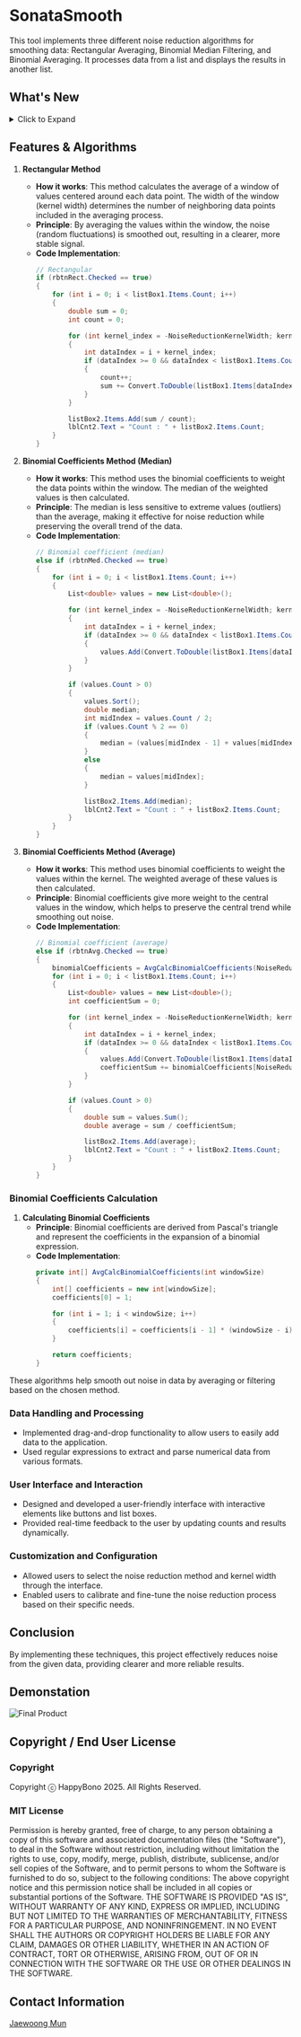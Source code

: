# SonataSmooth
This tool implements three different noise reduction algorithms for smoothing data: Rectangular Averaging, Binomial Median Filtering, and Binomial Averaging. It processes data from a list and displays the results in another list.

## What's New
<details>
<summary>Click to Expand</summary>
  
### v1.0
#### January 19, 2025
>[Initial release.](https://github.com/happybono/SonataSmooth/commit/1c9911992e2b0ec6b984828519ac78cbcb5a0a51)<br>

### v1.1
#### January 19, 2025
> [Minor bugs fixed.](https://github.com/happybono/SonataSmooth/commit/a8a9cfd481aa7616bdbc14e27d71a9a6616d171b)<br><br>
> [Explained NoiseReductionKernelWidth and updated algorithm details in README.md.](https://github.com/happybono/SonataSmooth/commit/4d79bf644d5d2880fb4957a32c425957f5d78337)
</details>

## Features & Algorithms
1. **Rectangular Method**
   - **How it works**: This method calculates the average of a window of values centered around each data point. The width of the window (kernel width) determines the number of neighboring data points included in the averaging process.
   - **Principle**: By averaging the values within the window, the noise (random fluctuations) is smoothed out, resulting in a clearer, more stable signal.
   - **Code Implementation**:
     ```csharp
     // Rectangular
     if (rbtnRect.Checked == true)
     {
         for (int i = 0; i < listBox1.Items.Count; i++)
         {
             double sum = 0;
             int count = 0;

             for (int kernel_index = -NoiseReductionKernelWidth; kernel_index <= NoiseReductionKernelWidth; kernel_index++)
             {
                 int dataIndex = i + kernel_index;
                 if (dataIndex >= 0 && dataIndex < listBox1.Items.Count)
                 {
                     count++;
                     sum += Convert.ToDouble(listBox1.Items[dataIndex]);
                 }
             }

             listBox2.Items.Add(sum / count);
             lblCnt2.Text = "Count : " + listBox2.Items.Count;
         }
     }
     ```

2. **Binomial Coefficients Method (Median)**
   - **How it works**: This method uses the binomial coefficients to weight the data points within the window. The median of the weighted values is then calculated.
   - **Principle**: The median is less sensitive to extreme values (outliers) than the average, making it effective for noise reduction while preserving the overall trend of the data.
   - **Code Implementation**:
     ```csharp
     // Binomial coefficient (median)
     else if (rbtnMed.Checked == true)
     {
         for (int i = 0; i < listBox1.Items.Count; i++)
         {
             List<double> values = new List<double>();

             for (int kernel_index = -NoiseReductionKernelWidth; kernel_index <= NoiseReductionKernelWidth; kernel_index++)
             {
                 int dataIndex = i + kernel_index;
                 if (dataIndex >= 0 && dataIndex < listBox1.Items.Count)
                 {
                     values.Add(Convert.ToDouble(listBox1.Items[dataIndex]));
                 }
             }

             if (values.Count > 0)
             {
                 values.Sort();
                 double median;
                 int midIndex = values.Count / 2;
                 if (values.Count % 2 == 0)
                 {
                     median = (values[midIndex - 1] + values[midIndex]) / 2.0;
                 }
                 else
                 {
                     median = values[midIndex];
                 }

                 listBox2.Items.Add(median);
                 lblCnt2.Text = "Count : " + listBox2.Items.Count;
             }
         }
     }
     ```

3. **Binomial Coefficients Method (Average)**
   - **How it works**: This method uses binomial coefficients to weight the values within the kernel. The weighted average of these values is then calculated.
   - **Principle**: Binomial coefficients give more weight to the central values in the window, which helps to preserve the central trend while smoothing out noise.
   - **Code Implementation**:
     ```csharp
     // Binomial coefficient (average)
     else if (rbtnAvg.Checked == true)
     {
         binomialCoefficients = AvgCalcBinomialCoefficients(NoiseReductionKernelWidth * 2 + 1);
         for (int i = 0; i < listBox1.Items.Count; i++)
         {
             List<double> values = new List<double>();
             int coefficientSum = 0;

             for (int kernel_index = -NoiseReductionKernelWidth; kernel_index <= NoiseReductionKernelWidth; kernel_index++)
             {
                 int dataIndex = i + kernel_index;
                 if (dataIndex >= 0 && dataIndex < listBox1.Items.Count)
                 {
                     values.Add(Convert.ToDouble(listBox1.Items[dataIndex]) * binomialCoefficients[NoiseReductionKernelWidth + kernel_index]);
                     coefficientSum += binomialCoefficients[NoiseReductionKernelWidth + kernel_index];
                 }
             }

             if (values.Count > 0)
             {
                 double sum = values.Sum();
                 double average = sum / coefficientSum;

                 listBox2.Items.Add(average);
                 lblCnt2.Text = "Count : " + listBox2.Items.Count;
             }
         }
     }
     ```

### Binomial Coefficients Calculation
1. **Calculating Binomial Coefficients**
   - **Principle**: Binomial coefficients are derived from Pascal's triangle and represent the coefficients in the expansion of a binomial expression.
   - **Code Implementation**:
     ```csharp
     private int[] AvgCalcBinomialCoefficients(int windowSize)
     {
         int[] coefficients = new int[windowSize];
         coefficients[0] = 1;

         for (int i = 1; i < windowSize; i++)
         {
             coefficients[i] = coefficients[i - 1] * (windowSize - i) / i;
         }

         return coefficients;
     }
     ```

These algorithms help smooth out noise in data by averaging or filtering based on the chosen method.

### Data Handling and Processing
- Implemented drag-and-drop functionality to allow users to easily add data to the application.
- Used regular expressions to extract and parse numerical data from various formats.

### User Interface and Interaction
- Designed and developed a user-friendly interface with interactive elements like buttons and list boxes.
- Provided real-time feedback to the user by updating counts and results dynamically.

### Customization and Configuration
- Allowed users to select the noise reduction method and kernel width through the interface.
- Enabled users to calibrate and fine-tune the noise reduction process based on their specific needs.

## Conclusion
By implementing these techniques, this project effectively reduces noise from the given data, providing clearer and more reliable results.

## Demonstation
![Final Product](SonataSmooth.png)

## Copyright / End User License
### Copyright
Copyright ⓒ HappyBono 2025. All Rights Reserved.

### MIT License
Permission is hereby granted, free of charge, to any person obtaining a copy of this software and associated documentation files (the "Software"), to deal in the Software without restriction, including without limitation the rights to use, copy, modify, merge, publish, distribute, sublicense, and/or sell copies of the Software, and to permit persons to whom the Software is furnished to do so, subject to the following conditions:
The above copyright notice and this permission notice shall be included in all copies or substantial portions of the Software.
THE SOFTWARE IS PROVIDED "AS IS", WITHOUT WARRANTY OF ANY KIND, EXPRESS OR IMPLIED, INCLUDING BUT NOT LIMITED TO THE WARRANTIES OF MERCHANTABILITY, FITNESS FOR A PARTICULAR PURPOSE, AND NONINFRINGEMENT. IN NO EVENT SHALL THE AUTHORS OR COPYRIGHT HOLDERS BE LIABLE FOR ANY CLAIM, DAMAGES OR OTHER LIABILITY, WHETHER IN AN ACTION OF CONTRACT, TORT OR OTHERWISE, ARISING FROM, OUT OF OR IN CONNECTION WITH THE SOFTWARE OR THE USE OR OTHER DEALINGS IN THE SOFTWARE.

## Contact Information
[Jaewoong Mun](mailto:happybono@outlook.com)
